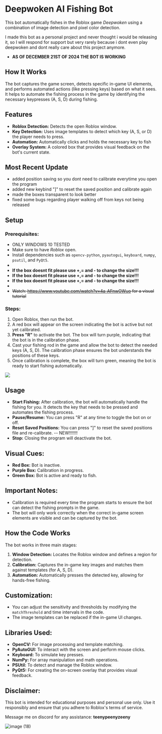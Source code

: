 # Deepwoken AI Fishing Bot

This bot automatically fishes in the Roblox game *Deepwoken* using a combination of image detection and pixel color detection.

I made this bot as a personal project and never thought i would be releasing it, so I will respond for support but very rarely because i dont even play deepwoken and dont really care about this project anymore. 

- **AS OF DECEMBER 21ST OF 2024 THE BOT IS WORKING**

## How It Works
The bot captures the game screen, detects specific in-game UI elements, and performs automated actions (like pressing keys) based on what it sees. It helps to automate the fishing process in the game by identifying the necessary keypresses (A, S, D) during fishing.

## Features
- **Roblox Detection:** Detects the open Roblox window.
- **Key Detection:** Uses image templates to detect which key (A, S, or D) the player needs to press.
- **Automation:** Automatically clicks and holds the necessary key to fish
- **Overlay System:** A colored box that provides visual feedback on the bot's current state.

## Most Recent Update
- added position saving so you dont need to calibrate everytime you open the program
- added new keybind "]" to reset the saved position and calibrate again
- made the boxes transparent to look better
- fixed some bugs regarding player walking off from keys not being released

## Setup
### Prerequisites:
- ONLY WINDOWS 10 TESTED
- Make sure to have *Roblox* open.
- Install dependencies such as `opencv-python`, `pyautogui`, `keyboard`, `numpy`, `psutil`, and `PyQt5`.
- 
- **If the box doesnt fit please use +,= and - to change the size!!!**
- **If the box doesnt fit please use +,= and - to change the size!!!**
- **If the box doesnt fit please use +,= and - to change the size!!!**
- 
- ~~Watch: https://www.youtube.com/watch?v=4a-AFnwOWuo for a visual tutorial~~

### Steps:
1. Open Roblox, then run the bot.
2. A red box will appear on the screen indicating the bot is active but not yet calibrated.
3. **Press "R"** to activate the bot. The box will turn purple, indicating that the bot is in the calibration phase.
4. Cast your fishing rod in the game and allow the bot to detect the needed keys (A, S, D). The calibration phase ensures the bot understands the positions of these keys.
5. Once calibration is complete, the box will turn green, meaning the bot is ready to start fishing automatically.

![](https://github.com/user-attachments/assets/211cbcd7-3cd8-4c3b-aaa4-9093e72b430a)

## Usage
- **Start Fishing:** After calibration, the bot will automatically handle the fishing for you. It detects the key that needs to be pressed and automates the fishing process.
- **Pause/Resume:** You can press "R" at any time to toggle the bot on or off.
- **Reset Saved Positions:** You can press "]" to reset the saved positions file and re-calibrate. -- NEW!!!!!!!
- **Stop:** Closing the program will deactivate the bot.

## Visual Cues:
- **Red Box:** Bot is inactive.
- **Purple Box:** Calibration in progress.
- **Green Box:** Bot is active and ready to fish.

## Important Notes:
- Calibration is required every time the program starts to ensure the bot can detect the fishing prompts in the game.
- The bot will only work correctly when the correct in-game screen elements are visible and can be captured by the bot.

## How the Code Works
The bot works in three main stages:
1. **Window Detection:** Locates the Roblox window and defines a region for detection.
2. **Calibration:** Captures the in-game key images and matches them against templates (for A, S, D).
3. **Automation:** Automatically presses the detected key, allowing for hands-free fishing.

## Customization:
- You can adjust the sensitivity and thresholds by modifying the `matchThreshold` and time intervals in the code.
- The image templates can be replaced if the in-game UI changes.

## Libraries Used:
- **OpenCV:** For image processing and template matching.
- **PyAutoGUI:** To interact with the screen and perform mouse clicks.
- **Keyboard:** To simulate key presses.
- **NumPy:** For array manipulation and math operations.
- **PSUtil:** To detect and manage the Roblox window.
- **PyQt5:** For creating the on-screen overlay that provides visual feedback.

## Disclaimer:
This bot is intended for educational purposes and personal use only. Use it responsibly and ensure that you adhere to Roblox's terms of service.

Message me on discord for any assistance: **teenypeenyzeeny**

![image (18)](https://github.com/user-attachments/assets/5da77292-b3ba-42bf-97bd-3b303a785836)
